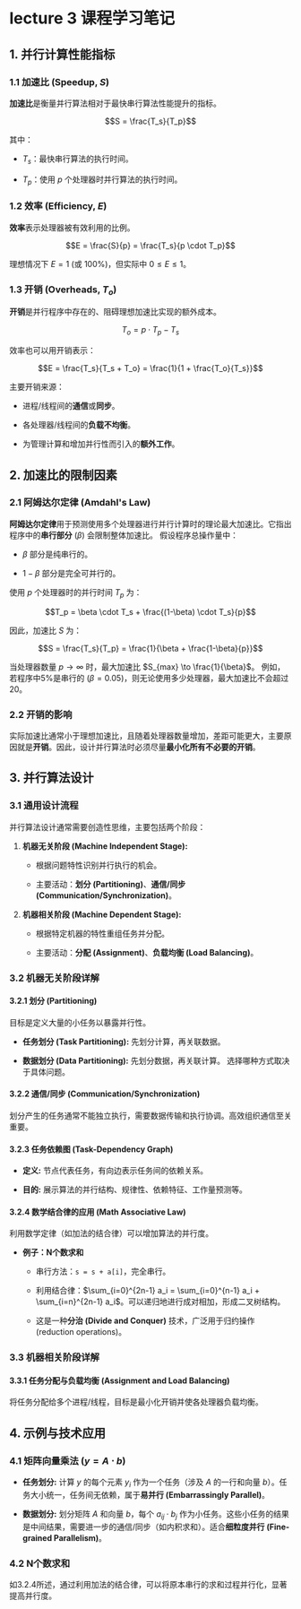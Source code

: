 # lecture 3 课程学习笔记

## 1. 并行计算性能指标

### 1.1 加速比 (Speedup, $S$)

**加速比**是衡量并行算法相对于最快串行算法性能提升的指标。

$$S = \frac{T_s}{T_p}$$


其中：

* $T_s$：最快串行算法的执行时间。

* $T_p$：使用 $p$ 个处理器时并行算法的执行时间。

### 1.2 效率 (Efficiency, $E$)

**效率**表示处理器被有效利用的比例。

$$E = \frac{S}{p} = \frac{T_s}{p \cdot T_p}$$


理想情况下 $E=1$ (或 100%)，但实际中 $0 \le E \le 1$。

### 1.3 开销 (Overheads, $T_o$)

**开销**是并行程序中存在的、阻碍理想加速比实现的额外成本。

$$T_o = p \cdot T_p - T_s$$

效率也可以用开销表示：

$$E = \frac{T_s}{T_s + T_o} = \frac{1}{1 + \frac{T_o}{T_s}}$$


主要开销来源：

* 进程/线程间的**通信**或**同步**。

* 各处理器/线程间的**负载不均衡**。

* 为管理计算和增加并行性而引入的**额外工作**。

## 2. 加速比的限制因素 

### 2.1 阿姆达尔定律 (Amdahl's Law)

**阿姆达尔定律**用于预测使用多个处理器进行并行计算时的理论最大加速比。它指出程序中的**串行部分** ($\beta$) 会限制整体加速比。
假设程序总操作量中：

* $\beta$ 部分是纯串行的。

* $1-\beta$ 部分是完全可并行的。

使用 $p$ 个处理器时的并行时间 $T_p$ 为：

$$T_p = \beta \cdot T_s + \frac{(1-\beta) \cdot T_s}{p}$$

因此，加速比 $S$ 为：

$$S = \frac{T_s}{T_p} = \frac{1}{\beta + \frac{1-\beta}{p}}$$


当处理器数量 $p \to \infty$ 时，最大加速比 $S_{max} \to \frac{1}{\beta}$。
例如，若程序中5%是串行的 ($\beta = 0.05$)，则无论使用多少处理器，最大加速比不会超过 20。

### 2.2 开销的影响

实际加速比通常小于理想加速比，且随着处理器数量增加，差距可能更大，主要原因就是**开销**。因此，设计并行算法时必须尽量**最小化所有不必要的开销**。

## 3. 并行算法设计 

### 3.1 通用设计流程

并行算法设计通常需要创造性思维，主要包括两个阶段：

1. **机器无关阶段 (Machine Independent Stage):**

   * 根据问题特性识别并行执行的机会。

   * 主要活动：**划分 (Partitioning)**、**通信/同步 (Communication/Synchronization)**。

2. **机器相关阶段 (Machine Dependent Stage):**

   * 根据特定机器的特性重组任务并分配。

   * 主要活动：**分配 (Assignment)**、**负载均衡 (Load Balancing)**。

### 3.2 机器无关阶段详解

#### 3.2.1 划分 (Partitioning)

目标是定义大量的小任务以暴露并行性。

* **任务划分 (Task Partitioning):** 先划分计算，再关联数据。

* **数据划分 (Data Partitioning):** 先划分数据，再关联计算。
  选择哪种方式取决于具体问题。

#### 3.2.2 通信/同步 (Communication/Synchronization)

划分产生的任务通常不能独立执行，需要数据传输和执行协调。高效组织通信至关重要。

#### 3.2.3 任务依赖图 (Task-Dependency Graph)

* **定义:** 节点代表任务，有向边表示任务间的依赖关系。

* **目的:** 展示算法的并行结构、规律性、依赖特征、工作量预测等。

#### 3.2.4 数学结合律的应用 (Math Associative Law)

利用数学定律（如加法的结合律）可以增加算法的并行度。

* **例子：N个数求和**

  * 串行方法：`s = s + a[i]`，完全串行。

  * 利用结合律：$\sum_{i=0}^{2n-1} a_i = \sum_{i=0}^{n-1} a_i + \sum_{i=n}^{2n-1} a_i$。可以递归地进行成对相加，形成二叉树结构。

  * 这是一种**分治 (Divide and Conquer)** 技术，广泛用于归约操作 (reduction operations)。

### 3.3 机器相关阶段详解

#### 3.3.1 任务分配与负载均衡 (Assignment and Load Balancing)

将任务分配给多个进程/线程，目标是最小化开销并使各处理器负载均衡。

## 4. 示例与技术应用 

### 4.1 矩阵向量乘法 ($y = A \cdot b$)

* **任务划分:** 计算 $y$ 的每个元素 $y_i$ 作为一个任务（涉及 $A$ 的一行和向量 $b$）。任务大小统一，任务间无依赖，属于**易并行 (Embarrassingly Parallel)**。

* **数据划分:** 划分矩阵 $A$ 和向量 $b$，每个 $a_{ij} \cdot b_j$ 作为小任务。这些小任务的结果是中间结果，需要进一步的通信/同步（如内积求和）。适合**细粒度并行 (Fine-grained Parallelism)**。

### 4.2 N个数求和

如3.2.4所述，通过利用加法的结合律，可以将原本串行的求和过程并行化，显著提高并行度。
